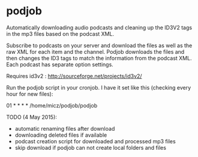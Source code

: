 # podjob
Automatically downloading audio podcasts and cleaning up the ID3V2 tags in the mp3 files based on the podcast XML.

Subscribe to podcasts on your server and download the files as well as the raw XML for each item and the channel. Podjob downloads the files and then changes the ID3 tags to match the information from the podcast XML. Each podcast has separate option settings.

Requires id3v2 : http://sourceforge.net/projects/id3v2/

Run the podjob script in your cronjob. I have it set like this (checking every hour for new files):

01 * * * * /home/micz/podjob/podjob

TODO (4 May 2015):

* automatic renaming files after download
* downloading deleted files if available
* podcast creation script for downloaded and processed mp3 files
* skip download if podjob can not create local folders and files
